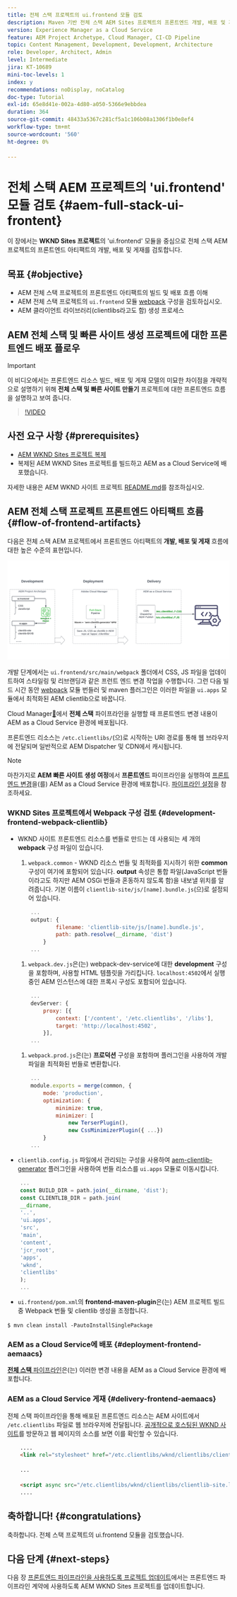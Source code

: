 ```yaml
---
title: 전체 스택 프로젝트의 ui.frontend 모듈 검토
description: Maven 기반 전체 스택 AEM Sites 프로젝트의 프론트엔드 개발, 배포 및 게재 수명 주기를 검토합니다.
version: Experience Manager as a Cloud Service
feature: AEM Project Archetype, Cloud Manager, CI-CD Pipeline
topic: Content Management, Development, Development, Architecture
role: Developer, Architect, Admin
level: Intermediate
jira: KT-10689
mini-toc-levels: 1
index: y
recommendations: noDisplay, noCatalog
doc-type: Tutorial
exl-id: 65e8d41e-002a-4d80-a050-5366e9ebbdea
duration: 364
source-git-commit: 48433a5367c281cf5a1c106b08a1306f1b0e8ef4
workflow-type: tm+mt
source-wordcount: '560'
ht-degree: 0%

---
```


# 전체 스택 AEM 프로젝트의 &#39;ui.frontend&#39; 모듈 검토 {#aem-full-stack-ui-frontent}

이 장에서는 __WKND Sites 프로젝트__&#x200B;의 &#39;ui.frontend&#39; 모듈을 중심으로 전체 스택 AEM 프로젝트의 프론트엔드 아티팩트의 개발, 배포 및 게재를 검토합니다.


## 목표 {#objective}

* AEM 전체 스택 프로젝트의 프론트엔드 아티팩트의 빌드 및 배포 흐름 이해
* AEM 전체 스택 프로젝트의 `ui.frontend` 모듈 [webpack](https://webpack.js.org/) 구성을 검토하십시오.
* AEM 클라이언트 라이브러리(clientlibs라고도 함) 생성 프로세스

## AEM 전체 스택 및 빠른 사이트 생성 프로젝트에 대한 프론트엔드 배포 플로우

>[!IMPORTANT]
>
>이 비디오에서는 프론트엔드 리소스 빌드, 배포 및 게재 모델의 미묘한 차이점을 개략적으로 설명하기 위해 **전체 스택 및 빠른 사이트 만들기** 프로젝트에 대한 프론트엔드 흐름을 설명하고 보여 줍니다.

>[!VIDEO](https://video.tv.adobe.com/v/3409344?quality=12&learn=on)

## 사전 요구 사항 {#prerequisites}


* [AEM WKND Sites 프로젝트 복제](https://github.com/adobe/aem-guides-wknd)
* 복제된 AEM WKND Sites 프로젝트를 빌드하고 AEM as a Cloud Service에 배포했습니다.

자세한 내용은 AEM WKND 사이트 프로젝트 [README.md](https://github.com/adobe/aem-guides-wknd/blob/main/README.md)를 참조하십시오.

## AEM 전체 스택 프로젝트 프론트엔드 아티팩트 흐름 {#flow-of-frontend-artifacts}

다음은 전체 스택 AEM 프로젝트에서 프론트엔드 아티팩트의 __개발, 배포 및 게재__ 흐름에 대한 높은 수준의 표현입니다.

![프론트엔드 아티팩트의 개발, 배포 및 게재](assets/Dev-Deploy-Delivery-AEM-Project.png)


개발 단계에서는 `ui.frontend/src/main/webpack` 폴더에서 CSS, JS 파일을 업데이트하여 스타일링 및 리브랜딩과 같은 프런트 엔드 변경 작업을 수행합니다. 그런 다음 빌드 시간 동안 [webpack](https://webpack.js.org/) 모듈 번들러 및 maven 플러그인은 이러한 파일을 `ui.apps` 모듈에서 최적화된 AEM clientlib으로 바꿉니다.

Cloud Manager[&#128279;](https://experienceleague.adobe.com/docs/experience-manager-cloud-service/content/implementing/using-cloud-manager/cicd-pipelines/introduction-ci-cd-pipelines.html?lang=ko)에서 __전체 스택__ 파이프라인을 실행할 때 프론트엔드 변경 내용이 AEM as a Cloud Service 환경에 배포됩니다.

프론트엔드 리소스는 `/etc.clientlibs/`(으)로 시작하는 URI 경로를 통해 웹 브라우저에 전달되며 일반적으로 AEM Dispatcher 및 CDN에서 캐시됩니다.


>[!NOTE]
>
> 마찬가지로 __AEM 빠른 사이트 생성 여정__&#x200B;에서 __프론트엔드__ 파이프라인을 실행하여 [프론트엔드 변경](https://experienceleague.adobe.com/docs/experience-manager-cloud-service/content/sites/administering/site-creation/quick-site/customize-theme.html?lang=ko)을(를) AEM as a Cloud Service 환경에 배포합니다. [파이프라인 설정](https://experienceleague.adobe.com/docs/experience-manager-cloud-service/content/sites/administering/site-creation/quick-site/pipeline-setup.html?lang=ko)을 참조하세요.

### WKND Sites 프로젝트에서 Webpack 구성 검토 {#development-frontend-webpack-clientlib}

* WKND 사이트 프론트엔드 리소스를 번들로 만드는 데 사용되는 세 개의 __webpack__ 구성 파일이 있습니다.

   1. `webpack.common` - WKND 리소스 번들 및 최적화를 지시하기 위한 __common__ 구성이 여기에 포함되어 있습니다. __output__ 속성은 통합 파일(JavaScript 번들이라고도 하지만 AEM OSGi 번들과 혼동하지 않도록 함)을 내보낼 위치를 알려줍니다. 기본 이름이 `clientlib-site/js/[name].bundle.js`(으)로 설정되어 있습니다.

  ```javascript
      ...
      output: {
              filename: 'clientlib-site/js/[name].bundle.js',
              path: path.resolve(__dirname, 'dist')
          }
      ...    
  ```

   1. `webpack.dev.js`은(는) webpack-dev-service에 대한 __development__ 구성을 포함하며, 사용할 HTML 템플릿을 가리킵니다. `localhost:4502`에서 실행 중인 AEM 인스턴스에 대한 프록시 구성도 포함되어 있습니다.

  ```javascript
      ...
      devServer: {
          proxy: [{
              context: ['/content', '/etc.clientlibs', '/libs'],
              target: 'http://localhost:4502',
          }],
      ...    
  ```

   1. `webpack.prod.js`은(는) __프로덕션__ 구성을 포함하며 플러그인을 사용하여 개발 파일을 최적화된 번들로 변환합니다.

  ```javascript
      ...
      module.exports = merge(common, {
          mode: 'production',
          optimization: {
              minimize: true,
              minimizer: [
                  new TerserPlugin(),
                  new CssMinimizerPlugin({ ...})
          }
      ...    
  ```


* `clientlib.config.js` 파일에서 관리되는 구성을 사용하여 [aem-clientlib-generator](https://www.npmjs.com/package/aem-clientlib-generator) 플러그인을 사용하여 번들 리소스를 `ui.apps` 모듈로 이동시킵니다.

```javascript
    ...
    const BUILD_DIR = path.join(__dirname, 'dist');
    const CLIENTLIB_DIR = path.join(
    __dirname,
    '..',
    'ui.apps',
    'src',
    'main',
    'content',
    'jcr_root',
    'apps',
    'wknd',
    'clientlibs'
    );
    ...
```

* `ui.frontend/pom.xml`의 __frontend-maven-plugin__&#x200B;은(는) AEM 프로젝트 빌드 중 Webpack 번들 및 clientlib 생성을 조정합니다.

`$ mvn clean install -PautoInstallSinglePackage`

### AEM as a Cloud Service에 배포 {#deployment-frontend-aemaacs}

[__전체 스택__ 파이프라인](https://experienceleague.adobe.com/docs/experience-manager-cloud-service/content/implementing/using-cloud-manager/cicd-pipelines/introduction-ci-cd-pipelines.html?lang=ko&#full-stack-pipeline)은(는) 이러한 변경 내용을 AEM as a Cloud Service 환경에 배포합니다.


### AEM as a Cloud Service 게재 {#delivery-frontend-aemaacs}

전체 스택 파이프라인을 통해 배포된 프론트엔드 리소스는 AEM 사이트에서 `/etc.clientlibs` 파일로 웹 브라우저에 전달됩니다. [공개적으로 호스팅된 WKND 사이트](https://wknd.site/content/wknd/us/en.html)를 방문하고 웹 페이지의 소스를 보면 이를 확인할 수 있습니다.

```html
    ....
    <link rel="stylesheet" href="/etc.clientlibs/wknd/clientlibs/clientlib-site.lc-181cd4102f7f49aa30eea548a7715c31-lc.min.css" type="text/css">

    ...

    <script async src="/etc.clientlibs/wknd/clientlibs/clientlib-site.lc-d4e7c03fe5c6a405a23b3ca1cc3dcd3d-lc.min.js"></script>
    ....
```

## 축하합니다! {#congratulations}

축하합니다. 전체 스택 프로젝트의 ui.frontend 모듈을 검토했습니다.

## 다음 단계 {#next-steps}

다음 장 [프론트엔드 파이프라인을 사용하도록 프로젝트 업데이트](update-project.md)에서는 프론트엔드 파이프라인 계약에 사용하도록 AEM WKND Sites 프로젝트를 업데이트합니다.
